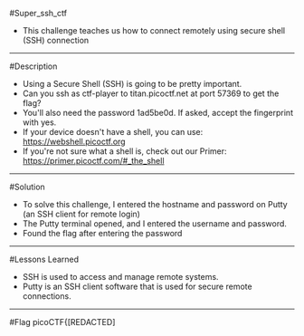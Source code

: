 #Super_ssh_ctf
- This challenge teaches us how to connect remotely using  secure shell (SSH) connection
---

#Description
- Using a Secure Shell (SSH) is going to be pretty important.
- Can you ssh as ctf-player to titan.picoctf.net at port 57369 to get the flag?
- You'll also need the password 1ad5be0d. If asked, accept the fingerprint with yes.
- If your device doesn't have a shell, you can use: https://webshell.picoctf.org
- If you're not sure what a shell is, check out our Primer: https://primer.picoctf.com/#_the_shell
---


#Solution
- To solve this challenge, I entered the hostname and password on Putty (an SSH client for remote login)
- The Putty terminal opened, and I entered the username and password.
- Found the flag after entering the password
---


#Lessons Learned
- SSH is used to access and manage remote systems.
- Putty is an SSH client software that is used for secure remote connections.
---


#Flag
picoCTF{[REDACTED]
